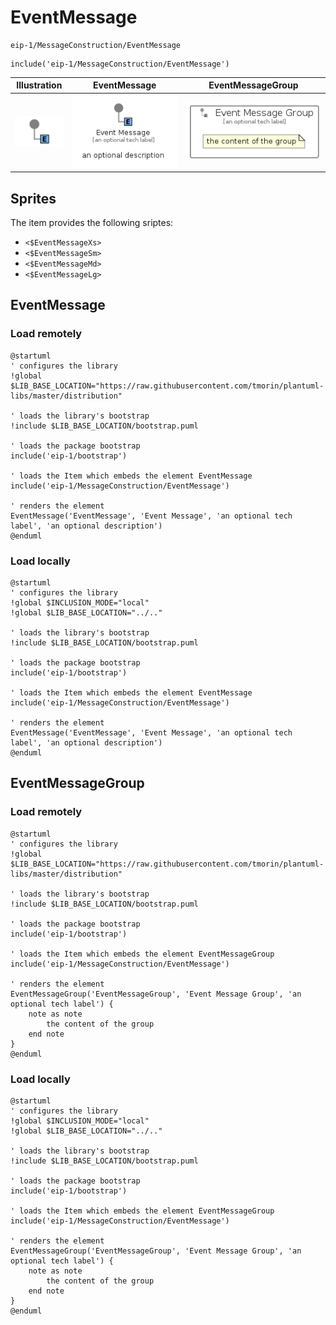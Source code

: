 # EventMessage


```text
eip-1/MessageConstruction/EventMessage
```

```text
include('eip-1/MessageConstruction/EventMessage')
```



| Illustration | EventMessage | EventMessageGroup |
| :---: | :---: | :---: |
| ![illustration for Illustration](../../eip-1/MessageConstruction/EventMessage.png) | ![illustration for EventMessage](../../eip-1/MessageConstruction/EventMessage.Local.png) | ![illustration for EventMessageGroup](../../eip-1/MessageConstruction/EventMessageGroup.Local.png) |



## Sprites
The item provides the following sriptes:

- `<$EventMessageXs>`
- `<$EventMessageSm>`
- `<$EventMessageMd>`
- `<$EventMessageLg>`





## EventMessage

### Load remotely
```plantuml
@startuml
' configures the library
!global $LIB_BASE_LOCATION="https://raw.githubusercontent.com/tmorin/plantuml-libs/master/distribution"

' loads the library's bootstrap
!include $LIB_BASE_LOCATION/bootstrap.puml

' loads the package bootstrap
include('eip-1/bootstrap')

' loads the Item which embeds the element EventMessage
include('eip-1/MessageConstruction/EventMessage')

' renders the element
EventMessage('EventMessage', 'Event Message', 'an optional tech label', 'an optional description')
@enduml
```

### Load locally
```plantuml
@startuml
' configures the library
!global $INCLUSION_MODE="local"
!global $LIB_BASE_LOCATION="../.."

' loads the library's bootstrap
!include $LIB_BASE_LOCATION/bootstrap.puml

' loads the package bootstrap
include('eip-1/bootstrap')

' loads the Item which embeds the element EventMessage
include('eip-1/MessageConstruction/EventMessage')

' renders the element
EventMessage('EventMessage', 'Event Message', 'an optional tech label', 'an optional description')
@enduml
```

## EventMessageGroup

### Load remotely
```plantuml
@startuml
' configures the library
!global $LIB_BASE_LOCATION="https://raw.githubusercontent.com/tmorin/plantuml-libs/master/distribution"

' loads the library's bootstrap
!include $LIB_BASE_LOCATION/bootstrap.puml

' loads the package bootstrap
include('eip-1/bootstrap')

' loads the Item which embeds the element EventMessageGroup
include('eip-1/MessageConstruction/EventMessage')

' renders the element
EventMessageGroup('EventMessageGroup', 'Event Message Group', 'an optional tech label') {
    note as note
        the content of the group
    end note
}
@enduml
```

### Load locally
```plantuml
@startuml
' configures the library
!global $INCLUSION_MODE="local"
!global $LIB_BASE_LOCATION="../.."

' loads the library's bootstrap
!include $LIB_BASE_LOCATION/bootstrap.puml

' loads the package bootstrap
include('eip-1/bootstrap')

' loads the Item which embeds the element EventMessageGroup
include('eip-1/MessageConstruction/EventMessage')

' renders the element
EventMessageGroup('EventMessageGroup', 'Event Message Group', 'an optional tech label') {
    note as note
        the content of the group
    end note
}
@enduml
```


